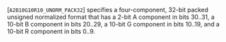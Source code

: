 [`A2B10G10R10_UNORM_PACK32`] specifies a four-component,
32-bit packed unsigned normalized format that has a 2-bit A component in
bits 30..31, a 10-bit B component in bits 20..29, a 10-bit G component
in bits 10..19, and a 10-bit R component in bits 0..9.